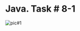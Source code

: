 # Java. Task # 8-1
![pic#1](https://github.com/SemNik88/java-task-8-1/assets/142649558/67864658-694c-4c3a-a712-09c7ee156285)
